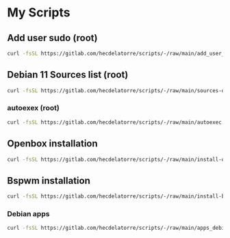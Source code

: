 # My Scripts

## Add user sudo (root)

```bash
curl -fsSL https://gitlab.com/hecdelatorre/scripts/-/raw/main/add_user_sudo.sh | bash
```

## Debian 11 Sources list (root)

```bash
curl -fsSL https://gitlab.com/hecdelatorre/scripts/-/raw/main/sources-debian11.sh | bash
```

### autoexex (root)

```bash
curl -fsSL https://gitlab.com/hecdelatorre/scripts/-/raw/main/autoexec.sh | bash
```

## Openbox installation

```bash
curl -fsSL https://gitlab.com/hecdelatorre/scripts/-/raw/main/install-openbox.sh | bash
```

## Bspwm installation

```bash
curl -fsSL https://gitlab.com/hecdelatorre/scripts/-/raw/main/install-bspwm.sh | bash
```

### Debian apps

```bash
curl -fsSL https://gitlab.com/hecdelatorre/scripts/-/raw/main/apps_debian.sh | bash
```
